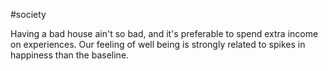 #society 

Having a bad house ain't so bad, and it's preferable to spend extra income on experiences. Our feeling of well being is strongly related to spikes in happiness than the baseline.